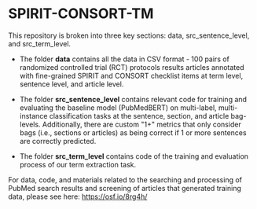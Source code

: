 # SPIRIT-CONSORT-TM

This repository is broken into three key sections: data, src_sentence_level, and src_term_level. 

* The folder **data** contains all the data in CSV format - 100 pairs of randomized controlled trial (RCT) protocols results articles annotated with fine-grained SPIRIT and CONSORT checklist items at term level, sentence level, and article level. 

* The folder **src_sentence_level** contains relevant code for training and evaluating the baseline model (PubMedBERT) on multi-label, multi-instance classification tasks at the sentence, section, and article bag-levels. Additionally, there are custom "1+" metrics that only consider bags (i.e., sections or articles) as being correct if 1 or more sentences are correctly predicted.

* The folder **src_term_level** contains code of the training and evaluation process of our term extraction task.

For data, code, and materials related to the searching and processing of PubMed search results and screening of articles that generated training data, please see here: https://osf.io/8rg4h/


